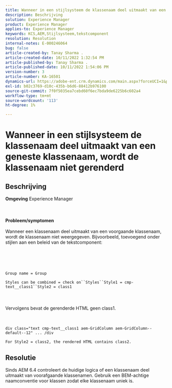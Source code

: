 ```yaml
---
title: Wanneer in een stijlsysteem de klassenaam deel uitmaakt van een geneste klassenaam, wordt de klassenaam niet gerenderd
description: Beschrijving
solution: Experience Manager
product: Experience Manager
applies-to: Experience Manager
keywords: KCS,AEM,Stijlsysteem,tekstcomponent
resolution: Resolution
internal-notes: E-000246064
bug: false
article-created-by: Tanay Sharma .
article-created-date: 10/11/2022 1:32:54 PM
article-published-by: Tanay Sharma .
article-published-date: 10/11/2022 1:54:06 PM
version-number: 3
article-number: KA-16501
dynamics-url: https://adobe-ent.crm.dynamics.com/main.aspx?forceUCI=1&pagetype=entityrecord&etn=knowledgearticle&id=0bb4ac33-6949-ed11-bba2-0022480868ff
exl-id: b02c3769-d10c-435b-b6d6-88412b976100
source-git-commit: 7f0f5035ea7cebd60f6ec7bda9de6225b6c602a4
workflow-type: tm+mt
source-wordcount: '113'
ht-degree: 1%

---
```


# Wanneer in een stijlsysteem de klassenaam deel uitmaakt van een geneste klassenaam, wordt de klassenaam niet gerenderd

## Beschrijving

<b>Omgeving</b>
Experience Manager
<br><br> <br><br><b>Probleem/symptomen</b><br><br>Wanneer een klassenaam deel uitmaakt van een voorgaande klassenaam, wordt de klassenaam niet weergegeven. Bijvoorbeeld, toevoegend onder stijlen aan een beleid van de tekstcomponent:<br><br> <br><br><br>

```
Group name = Group
```

`Styles can be combined = check on``Styles``Style1 = cmp-text__class1``Style2 = class1`<br><br> <br><br>Vervolgens bevat de gerenderde HTML geen class1.<br><br><br>

```
div class="text cmp-text__class1 aem-GridColumn aem-GridColumn--default--12" ... /div
```

`For Style2 = class2, the rendered HTML contains class2.`

## Resolutie


Sinds AEM 6.4 controleert de huidige logica of een klassenaam deel uitmaakt van voorafgaande klassenamen. Gebruik een BEM-achtige naamconventie voor klassen zodat elke klassenaam uniek is.
